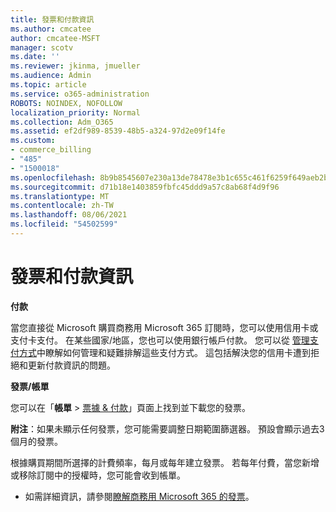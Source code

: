 ```yaml
---
title: 發票和付款資訊
ms.author: cmcatee
author: cmcatee-MSFT
manager: scotv
ms.date: ''
ms.reviewer: jkinma, jmueller
ms.audience: Admin
ms.topic: article
ms.service: o365-administration
ROBOTS: NOINDEX, NOFOLLOW
localization_priority: Normal
ms.collection: Adm_O365
ms.assetid: ef2df989-8539-48b5-a324-97d2e09f14fe
ms.custom:
- commerce_billing
- "485"
- "1500018"
ms.openlocfilehash: 8b9b8545607e230a13de78478e3b1c655c461f6259f649aeb2b369d94d2697aa
ms.sourcegitcommit: d71b18e1403859fbfc45ddd9a57c8ab68f4d9f96
ms.translationtype: MT
ms.contentlocale: zh-TW
ms.lasthandoff: 08/06/2021
ms.locfileid: "54502599"
---
```

# <a name="invoice-and-payment-information"></a>發票和付款資訊

**付款**

當您直接從 Microsoft 購買商務用 Microsoft 365 訂閱時，您可以使用信用卡或支付卡支付。  在某些國家/地區，您也可以使用銀行帳戶付款。  您可以從 [管理支付方式](/microsoft-365/commerce/billing-and-payments/manage-payment-methods)中瞭解如何管理和疑難排解這些支付方式。 這包括解決您的信用卡遭到拒絕和更新付款資訊的問題。

**發票/帳單**

您可以在「**帳單**  >  [票據 & 付款](https://go.microsoft.com/fwlink/p/?linkid=848039)」頁面上找到並下載您的發票。  

**附注**：如果未顯示任何發票，您可能需要調整日期範圍篩選器。  預設會顯示過去3個月的發票。

根據購買期間所選擇的計費頻率，每月或每年建立發票。  若每年付費，當您新增或移除訂閱中的授權時，您可能會收到帳單。

- 如需詳細資訊，請參閱[瞭解商務用 Microsoft 365 的發票](/microsoft-365/commerce/billing-and-payments/understand-your-invoice2)。